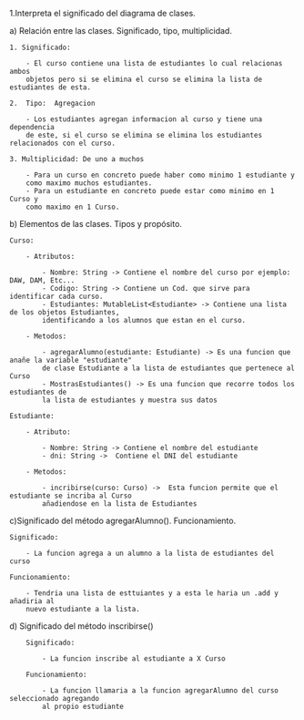 
1.Interpreta el significado del diagrama de clases.

a) Relación entre las clases. Significado, tipo, multiplicidad.

    1. Significado:
              
        - El curso contiene una lista de estudiantes lo cual relacionas ambos 
        objetos pero si se elimina el curso se elimina la lista de estudiantes de esta.
  
    2.  Tipo:  Agregacion
    
        - Los estudiantes agregan informacion al curso y tiene una dependencia 
        de este, si el curso se elimina se elimina los estudiantes relacionados con el curso.

    3. Multiplicidad: De uno a muchos
        
        - Para un curso en concreto puede haber como minimo 1 estudiante y 
        como maximo muchos estudiantes.
        - Para un estudiante en concreto puede estar como minimo en 1 Curso y 
        como maximo en 1 Curso.

b) Elementos de las clases. Tipos y propósito.

    Curso:
    
        - Atributos:    
    
            - Nombre: String -> Contiene el nombre del curso por ejemplo: DAW, DAM, Etc...
            - Codigo: String -> Contiene un Cod. que sirve para identificar cada curso.
            - Estudiantes: MutableList<Estudiante> -> Contiene una lista de los objetos Estudiantes,
            identificando a los alumnos que estan en el curso.

        - Metodos:
        
            - agregarAlumno(estudiante: Estudiante) -> Es una funcion que anañe la variable "estudiante"
            de clase Estudiante a la lista de estudiantes que pertenece al Curso
            - MostrasEstudiantes() -> Es una funcion que recorre todos los estudiantes de
            la lista de estudiantes y muestra sus datos
            
    Estudiante: 

        - Atributo:

            - Nombre: String -> Contiene el nombre del estudiante
            - dni: String ->  Contiene el DNI del estudiante

        - Metodos:
            
            - incribirse(curso: Curso) ->  Esta funcion permite que el estudiante se incriba al Curso
            añadiendose en la lista de Estudiantes

c)Significado del método agregarAlumno(). Funcionamiento.

    Significado:

        - La funcion agrega a un alumno a la lista de estudiantes del curso

    Funcionamiento:

        - Tendria una lista de esttuiantes y a esta le haria un .add y añadiria al
        nuevo estudiante a la lista.


d) Significado del método inscribirse()

        Significado: 

            - La funcion inscribe al estudiante a X Curso

        Funcionamiento: 

            - La funcion llamaria a la funcion agregarAlumno del curso seleccionado agregando
            al propio estudiante
